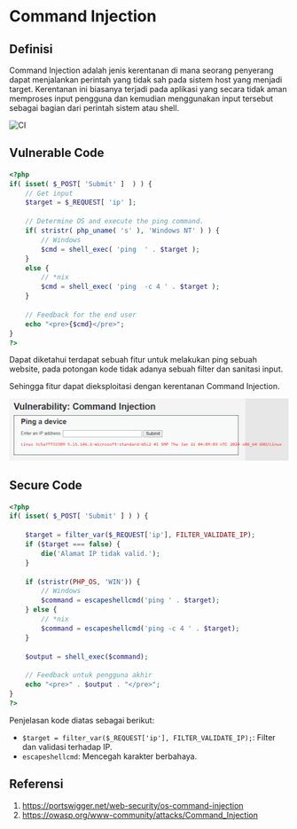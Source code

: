 # Command Injection
## Definisi

Command Injection adalah jenis kerentanan di mana seorang penyerang dapat menjalankan perintah yang tidak sah pada sistem host yang menjadi target. Kerentanan ini biasanya terjadi pada aplikasi yang secara tidak aman memproses input pengguna dan kemudian menggunakan input tersebut sebagai bagian dari perintah sistem atau shell.

![CI](https://images.ctfassets.net/nx13ojx82pll/4bbKweAMgn9VIPlIvcyo8O/dda23b176cb788fab4946d017fb14d2f/nodejs-command-injection-examples-and-prevention-picture-1.png?w=1332&h=716&q=80&fm=png)

## Vulnerable Code

```php
<?php
if( isset( $_POST[ 'Submit' ]  ) ) {
    // Get input
    $target = $_REQUEST[ 'ip' ];

    // Determine OS and execute the ping command.
    if( stristr( php_uname( 's' ), 'Windows NT' ) ) {
        // Windows
        $cmd = shell_exec( 'ping  ' . $target );
    }
    else {
        // *nix
        $cmd = shell_exec( 'ping  -c 4 ' . $target );
    }

    // Feedback for the end user
    echo "<pre>{$cmd}</pre>";
}
?>
```

Dapat diketahui terdapat sebuah fitur untuk melakukan ping sebuah website, pada potongan kode tidak adanya sebuah filter dan sanitasi input.

Sehingga fitur dapat dieksploitasi dengan kerentanan Command Injection.

![OS](images/image.png)

## Secure Code

```php
<?php
if( isset( $_POST[ 'Submit' ] ) ) {
    
    $target = filter_var($_REQUEST['ip'], FILTER_VALIDATE_IP);
    if ($target === false) {
        die('Alamat IP tidak valid.');
    }
    
    if (stristr(PHP_OS, 'WIN')) {
        // Windows
        $command = escapeshellcmd('ping ' . $target);
    } else {
        // *nix
        $command = escapeshellcmd('ping -c 4 ' . $target);
    }
    
    $output = shell_exec($command);

    // Feedback untuk pengguna akhir
    echo "<pre>" . $output . "</pre>";
}
?>
```

Penjelasan kode diatas sebagai berikut:
- `$target = filter_var($_REQUEST['ip'], FILTER_VALIDATE_IP);`: Filter dan validasi terhadap IP.
- `escapeshellcmd`: Mencegah karakter berbahaya.

## Referensi
1. https://portswigger.net/web-security/os-command-injection
2. https://owasp.org/www-community/attacks/Command_Injection